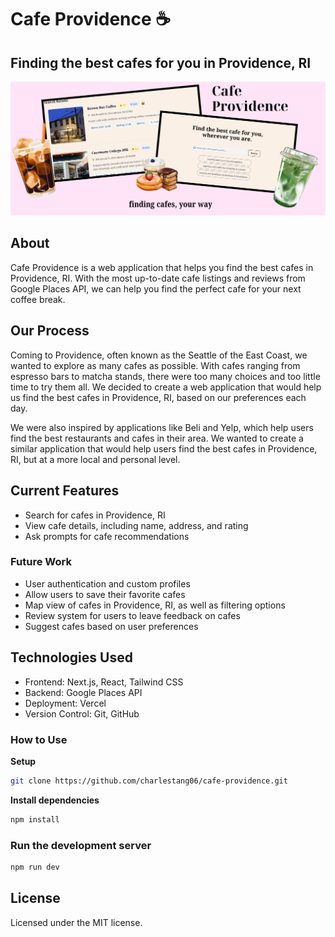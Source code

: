 # Cafe Providence ☕

## Finding the best cafes for you in Providence, RI

<img src="https://github.com/charlestang06/cafe-providence/blob/main/public/cafe-providence.png?raw=true" />

## About

Cafe Providence is a web application that helps you find the best cafes in Providence, RI. With the most up-to-date cafe listings and reviews from Google Places API, we can help you find the perfect cafe for your next coffee break.

## Our Process

Coming to Providence, often known as the Seattle of the East Coast, we wanted to explore as many cafes as possible. With cafes ranging from espresso bars to matcha stands, there were too many choices and too little time to try them all. We decided to create a web application that would help us find the best cafes in Providence, RI, based on our preferences each day.

We were also inspired by applications like Beli and Yelp, which help users find the best restaurants and cafes in their area. We wanted to create a similar application that would help users find the best cafes in Providence, RI, but at a more local and personal level.

## Current Features

- Search for cafes in Providence, RI
- View cafe details, including name, address, and rating
- Ask prompts for cafe recommendations

### Future Work

- User authentication and custom profiles
- Allow users to save their favorite cafes
- Map view of cafes in Providence, RI, as well as filtering options
- Review system for users to leave feedback on cafes
- Suggest cafes based on user preferences

## Technologies Used

- Frontend: Next.js, React, Tailwind CSS
- Backend: Google Places API
- Deployment: Vercel
- Version Control: Git, GitHub

### How to Use

**Setup**

```bash
git clone https://github.com/charlestang06/cafe-providence.git
```

**Install dependencies**

```bash
npm install
```

### Run the development server

```bash
npm run dev
```

## License

Licensed under the MIT license.

